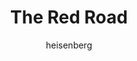 ---
layout: post
type: tvserie
title: The Red Road
description: >-
  As linhas serão cruzadas quando a tragédia forçar dois homens, um ex-presidiário hipnotizante e um policial local em apuros, a enfrentar os segredos de seu passado. À medida que esses dois homens se veem cada vez mais comprometidos um com o outro, a vida de ambos rapidamente se desfaz.
author: heisenberg
overview: >-
  As linhas serão cruzadas quando a tragédia forçar dois homens, um ex-presidiário hipnotizante e um policial local em apuros, a enfrentar os segredos de seu passado. À medida que esses dois homens se veem cada vez mais comprometidos um com o outro, a vida de ambos rapidamente se desfaz.
poster_path: /hlUbfYYGmWfLwdCh2H78nRomSg1.jpg
backdrop_path: /85bNkVEMByn0mkUfRCGvfLlnUVL.jpg
tmdb_id: 57273
imdb_id: tt2505072
runtime: 1h
release_date: 2014-02-27
genres:
  - Drama
casts:
  - Martin Henderson
  - Jason Momoa
  - Julianne Nicholson
  - Tamara Tunie
  - Kiowa Gordon
  - Allie Gonino
crews:
  - Aaron Guzikowski
trailer: qt9dUBKOLHM
certification: 16
adult: false
vote_average: 6.9
vote_count: 25
qualitys:
  - 1080p
  - 720p
audios:
  - Português
  - Inglês
extensions:
  - mkv
  - mp4
---